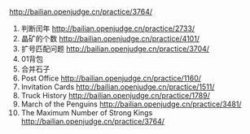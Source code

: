 http://bailian.openjudge.cn/practice/3764/

1. 判断闰年 http://bailian.openjudge.cn/practice/2733/
2. 晶矿的个数 http://bailian.openjudge.cn/practice/4101/
3. 扩号匹配问题 http://bailian.openjudge.cn/practice/3704/
4. 01背包
5. 合并石子
6. Post Office http://bailian.openjudge.cn/practice/1160/
7. Invitation Cards http://bailian.openjudge.cn/practice/1511/
8. Truck History http://bailian.openjudge.cn/practice/1789/
9. March of the Penguins http://bailian.openjudge.cn/practice/3481/
10. The Maximum Number of Strong Kings http://bailian.openjudge.cn/practice/3764/